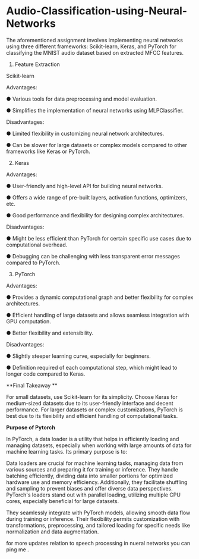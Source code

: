 # Audio-Classification-using-Neural-Networks

The aforementioned assignment involves implementing neural networks using three different
frameworks: Scikit-learn, Keras, and PyTorch for classifying the MNIST audio dataset based
on extracted MFCC features.

1. Feature Extraction

Scikit-learn

Advantages:

● Various tools for data preprocessing and model evaluation.

● Simplifies the implementation of neural networks using MLPClassifier.

Disadvantages:

● Limited flexibility in customizing neural network architectures.

● Can be slower for large datasets or complex models compared to other frameworks
like Keras or PyTorch.

2. Keras

Advantages:

● User-friendly and high-level API for building neural networks.

● Offers a wide range of pre-built layers, activation functions, optimizers, etc.

● Good performance and flexibility for designing complex architectures.

Disadvantages:

● Might be less efficient than PyTorch for certain specific use cases due to
computational overhead.

● Debugging can be challenging with less transparent error messages compared to
PyTorch.

3. PyTorch

Advantages:

● Provides a dynamic computational graph and better flexibility for complex
architectures.

● Efficient handling of large datasets and allows seamless integration with GPU
computation.

● Better flexibility and extensibility.

Disadvantages:

● Slightly steeper learning curve, especially for beginners.

● Definition required of each computational step, which might lead to longer code
compared to Keras.

**Final Takeaway
**

For small datasets, use Scikit-learn for its simplicity. Choose Keras for medium-sized datasets
due to its user-friendly interface and decent performance. For larger datasets or complex
customizations, PyTorch is best due to its flexibility and efficient handling of computational
tasks.

**Purpose of Pytorch**

In PyTorch, a data loader is a utility that helps in efficiently loading and managing datasets,
especially when working with large amounts of data for machine learning tasks. Its primary
purpose is to:

Data loaders are crucial for machine learning tasks, managing data from various sources and
preparing it for training or inference. They handle batching efficiently, dividing data into
smaller portions for optimized hardware use and memory efficiency.
Additionally, they facilitate shuffling and sampling to prevent biases and offer diverse data
perspectives. PyTorch's loaders stand out with parallel loading, utilizing multiple CPU cores,
especially beneficial for large datasets.

They seamlessly integrate with PyTorch models, allowing smooth data flow during training
or inference. Their flexibility permits customization with transformations, preprocessing, and
tailored loading for specific needs like normalization and data augmentation.


for more updates relation to speech processing in nueral networks you can ping me .
